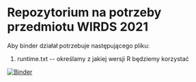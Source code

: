 # Repozytorium na potrzeby przedmiotu WIRDS 2021

Aby binder działał potrzebuje następującego pliku:
1. runtime.txt -- określamy z jakiej wersji R będziemy korzystać


[![Binder](https://mybinder.org/badge_logo.svg)](https://mybinder.org/v2/gh/agnieszkaszmytka/wirds-20210binder-przyklad/main?urlpath=RStudio)
